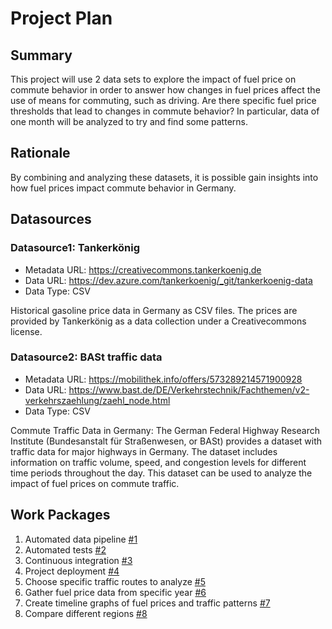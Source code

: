 # Project Plan

## Summary

This project will use 2 data sets to explore the impact of fuel price on commute behavior in order to answer
how changes in fuel prices affect the use of means for commuting, such as driving. Are there specific 
fuel price thresholds that lead to changes in commute behavior? In particular, data of one month will be analyzed to try and find some patterns.

## Rationale

By combining and analyzing these datasets, it is possible gain insights into how fuel prices impact 
commute behavior in Germany.

## Datasources

### Datasource1: Tankerkönig  
* Metadata URL: https://creativecommons.tankerkoenig.de
* Data URL: https://dev.azure.com/tankerkoenig/_git/tankerkoenig-data
* Data Type: CSV

Historical gasoline price data in Germany as CSV files. The prices are provided by Tankerkönig as a data collection under a Creativecommons license.

### Datasource2: BASt traffic data
* Metadata URL: https://mobilithek.info/offers/573289214571900928
* Data URL: https://www.bast.de/DE/Verkehrstechnik/Fachthemen/v2-verkehrszaehlung/zaehl_node.html
* Data Type: CSV

Commute Traffic Data in Germany: The German Federal Highway Research Institute (Bundesanstalt für Straßenwesen, or BASt) provides a dataset with traffic data for major highways in Germany. The dataset includes information on traffic volume, speed, and congestion levels for different time periods throughout the day. This dataset can be used to analyze the impact of fuel prices on commute traffic.


## Work Packages

1.  Automated data pipeline [#1][i1]
2.  Automated tests [#2][i2]
3.  Continuous integration [#3][i3]
4.  Project deployment [#4][i4]
5.  Choose specific traffic routes to analyze [#5][i5]
6.  Gather fuel price data from specific year [#6][i6]
7.  Create timeline graphs of fuel prices and traffic patterns [#7][i7]
8.  Compare different regions [#8][i8]

[i1]: https://github.com/EmreR7/2023-amse-template/issues/1
[i2]: https://github.com/EmreR7/2023-amse-template/issues/2
[i3]: https://github.com/EmreR7/2023-amse-template/issues/3
[i4]: https://github.com/EmreR7/2023-amse-template/issues/4
[i5]: https://github.com/EmreR7/2023-amse-template/issues/5
[i6]: https://github.com/EmreR7/2023-amse-template/issues/6
[i7]: https://github.com/EmreR7/2023-amse-template/issues/7
[i8]: https://github.com/EmreR7/2023-amse-template/issues/8
